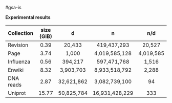 #gsa-is

**Experimental results**


| Collection | size (GiB) |      d     |        n       |    n/d    |
|------------|:----------:|:----------:|:--------------:|:---------:|
| Revision   |    0.39    |     20,433 |    419,437,293 |    20,527 |
| Page       |    3.74    |      1,000 |  4,019,585,128 | 4,019,585 |
| Influenza  |    0.56    |    394,217 |    597,471,768 |     1,516 |
| Enwiki     |    8.32    |  3,903,703 |  8,933,518,792 |     2,288 |
| DNA reads  |    2.87    | 32,621,862 |  3,082,739,100 |        94 |
| Uniprot    |    15.77   | 50,825,784 | 16,931,428,229 |       333 |
